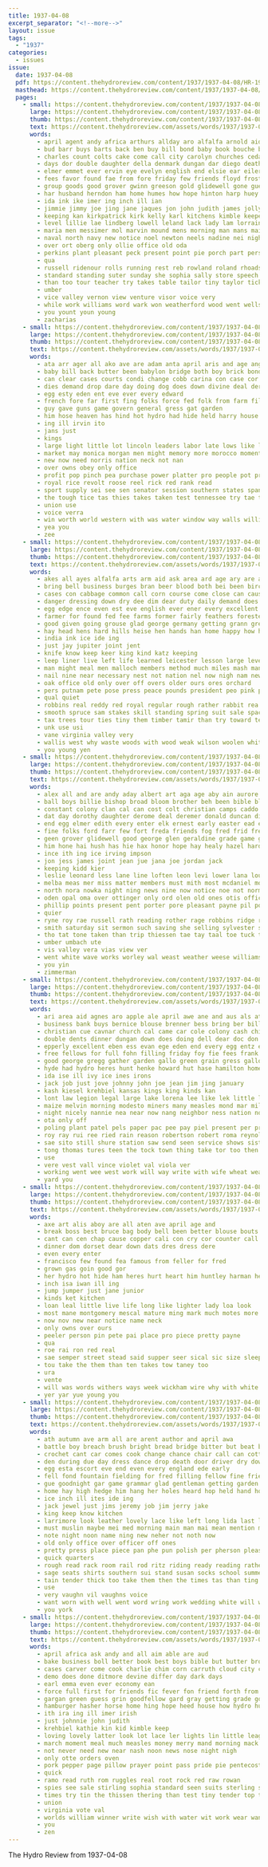 ```yaml
---
title: 1937-04-08
excerpt_separator: "<!--more-->"
layout: issue
tags:
  - "1937"
categories:
  - issues
issue:
  date: 1937-04-08
  pdf: https://content.thehydroreview.com/content/1937/1937-04-08/HR-1937-04-08.pdf
  masthead: https://content.thehydroreview.com/content/1937/1937-04-08/masthead/HR-1937-04-08.jpg
  pages:
    - small: https://content.thehydroreview.com/content/1937/1937-04-08/small/HR-1937-04-08-01.jpg
      large: https://content.thehydroreview.com/content/1937/1937-04-08/large/HR-1937-04-08-01.jpg
      thumb: https://content.thehydroreview.com/content/1937/1937-04-08/thumbnails/HR-1937-04-08-01.jpg
      text: https://content.thehydroreview.com/assets/words/1937/1937-04-08/HR-1937-04-08-01.txt
      words:
        - april agent andy africa arthurs allday aro alfalfa arnold aid ago all american andrew arkansas allen ana are art alley arts ali ann and age ace
        - bud barr buys barts back ben buy bill bond baby book bouche bobby business bales blank bridgeport boeckman black begin billie both boland bucher barber better bank bowens butter beasley bread brothers bandy bobb bros bonus but bein betsy barrett beans blaine been boucher big bradley banks bali byrum beaver
        - charles count colts cake come call city carolyn churches cedar can champlin christian cloud commons course cost cook cases collier cole charlie cause cobb car card culvert caddo carruth carnegie chest cal child chairs custer champ county collins coffey chambers coffee cope comp church college canyon cooker cali class claude cyril cast con
        - days dor double daughter della denmark dungan dar diego death dowell does dunnington done day drop danger der dun down drow dale during dorothy donald
        - elmer emmet ever ervin eye evelyn english end elsie ear eilers everett ent elke edith enter east ernest enid eis every emm earl edgar
        - fees favor found fae from fore friday few friends floyd frost fine felt filling fun felton full force former fallen fiscal fern for field fight face farrell first foot fort fam fee fast fand fie
        - group goods good grover gwinn greeson gold glidewell gone guest garvey gin gay gibson givens gargan grade goes geary general glen gale gears given gregg gram grisso
        - har husband herndon ham home humes how hope hinton harp huey held hugh hamilton half hume heger harty hitchcock highsmith has harry holland harold hydro house harles harlin hard heart hail hence her him heidebrecht houston hak henke homes head had high
        - ida ink ike imer ing inch ill ian
        - jimmie jimmy joe jing jane jaques jon john judith james jolly junior
        - keeping kan kirkpatrick kirk kelly karl kitchens kimble keeper kat keep
        - level lillie lae lindberg lowell leland lack lady lam lorraine list lena loving lee lin larger lillian left lookeba life ley little luella line liter lewis lloyd like land last long later large lone leona live lands less leroy lyon logan larch
        - maria men messimer mol marvin mound mens morning man mans mai menary moor marriage mason matter major mance mauk more much marie melvin monday miller minnie must miss mack merchant mores may music made money mcguire mean moore mar main mobile messer mis maude measles mary march members milton middle margaret mccully
        - naval north navy new notice noel newton neels nadine nei night near nowka need not nied nati nims ness now
        - over ort oberg only ollie office old oda
        - perkins plant pleasant peck present point pie porch part person proud park place people payment pen phillips pastor pipe pete patrick persons pennington pitzer plan public pay pass paper page plane patron
        - qua
        - russell ridenour rolls running rest reb rowland roland rhoads road randall rain ran ruby reading reno room reber reasons reason robert ray ruth row rogers rock rowan radio richard roof ross ready rushing roy regular rick
        - standard standing suter sunday she sophia sally store speech spies start state seams style ser shook setting station simma special sas six student secret stange session saturday stands sack sheets schoo sister son stove side san sena see starring smith simpson said still street sugar super senator sung shown shorter south small shipp school stark storm sat
        - than too tour teacher try takes table tailor tiny taylor tickel thing test trick tin tuck then trom texas theron ted tue town taken tucker them talkington toll tindell towns times tak thomas thick tor tha take the track tell
        - umber
        - vice valley vernon view venture visor voice very
        - while work williams word wark won weatherford wood went wells with wray ways walts west wool why wind worley way well wall week winners write wife water wait ware was words willing wilson warm walter white will walk wayne william wey
        - you yount youn young
        - zacharias
    - small: https://content.thehydroreview.com/content/1937/1937-04-08/small/HR-1937-04-08-02.jpg
      large: https://content.thehydroreview.com/content/1937/1937-04-08/large/HR-1937-04-08-02.jpg
      thumb: https://content.thehydroreview.com/content/1937/1937-04-08/thumbnails/HR-1937-04-08-02.jpg
      text: https://content.thehydroreview.com/assets/words/1937/1937-04-08/HR-1937-04-08-02.txt
      words:
        - ata arr ager all ako ave are adam anta april aris and age ang ain ask anish able amine angel army
        - baby bill back butter been babylon bridge both boy brick bonds boat bruckart bangs born business but bears bond beat
        - can clear cases courts condi change cobb carina con case cor carry credit cook current cobbs court cee comes cat
        - dies demand drop dare day doing dog does down divine deal der done
        - egg esty eden ent eve ever every edward
        - french fore far first fing folks force fed folk from farm file favorite franco for
        - guy gave guns game govern general gress gat garden
        - him hose heaven has hind hot hydro had hide held harry house human hon home
        - ing ill irvin ito
        - jans just
        - kings
        - large light little lot lincoln leaders labor late lows like lady lesson loung long lie law
        - market may monica morgan men might memory more morocco moment mor man must mold made
        - new now need norris nation neck not nan
        - over owns obey only office
        - profit pop pinch pea purchase power platter pro people pot president persons poker phy pickard paw plan
        - royal rice revolt roose reel rick red rank read
        - sport supply sei see sen senator session southern states spani soul strating state she sane show sin say seen stands spin step sem stamp salt such said selves sim stock seal still subject strike second stick
        - the tough tice tas thies takes taken test tennessee try tae then take than ten topic thing threat tue them
        - union use
        - voice verra
        - win worth world western with was water window way walls william while will wood
        - yea you
        - zee
    - small: https://content.thehydroreview.com/content/1937/1937-04-08/small/HR-1937-04-08-03.jpg
      large: https://content.thehydroreview.com/content/1937/1937-04-08/large/HR-1937-04-08-03.jpg
      thumb: https://content.thehydroreview.com/content/1937/1937-04-08/thumbnails/HR-1937-04-08-03.jpg
      text: https://content.thehydroreview.com/assets/words/1937/1937-04-08/HR-1937-04-08-03.txt
      words:
        - akes all ayes alfalfa arts arm aid ask area ard age ary are and april akin
        - bring bell business burges bran beer blood both bei been birch blest boards buyers burgess bage boy burn blouse bush breton baltimore back best black bean brings bowser but body balsam brush bird bend bette bayer
        - cases con cabbage common call corn course come close can cause cron cotton cold cost college cash crust choice cones car cine cocks care clear city cover christmas cattle col cork chance
        - danger dressing down dry dee dim dear duty daily demand does days dinner douglas day decora dagger during david date dawn davis differ duke
        - egg edge ence even est eve english ever ener every excellent easy early
        - farmer for found fed fee farms former fairly feathers forester fancy fly fall fon fore full finger florida felt floor first folks few fox forest farm fine fay flock falls france from falling ferret far
        - good given going grouse glad george germany getting grann green greer gates general gray
        - hay head hens hard hills heise hen hands han home happy how height hand hour high hence him house helps had has her heart harm
        - india ink ice ide ing
        - just jay jupiter joint jent
        - knife know keep keer king kind katz keeping
        - leep liner live left life learned leicester lesson large level latin land lar london lease lot long libby lau lene low larger ledger longest likely less loosen lit lege
        - man might meal men malloch members method much miles mash many major meth mer maple matters manu more mores market made moist means may most milk
        - nail nine near necessary nest not nation nel now nigh nam new night nor never north need
        - oak office old only over off overs older ours ores orchard
        - pers putnam pete pose press peace pounds president peo pink picking pow pro pet part poles pine proper poor per paper parker pea prise peter place parquet
        - qual quiet
        - robbins real reddy red royal regular rough rather rabbit rea race road robert reason richmond roger read rest roses rostock rival reach
        - smooth spruce sam stakes skill standing spring suit sale space study soy say saw slow stone seen simpson susie sir strength she soon sad show sunday sleep sap sumner still silver south sell story states sing sugar sunshine second supe sheer service sides swamp sammy seeds son such start sos stock sik soe salt signal snow surface save song safe said step severance supply slay self seem
        - tax trees tour ties tiny them timber tamir than try toward tes too top tickles thing troy tree ted terrible ten tease then tell take tom tail the times thaw taken tommy
        - unk use usi
        - vane virginia valley very
        - wallis west why waste woods with wood weak wilson woolen white went wever wart water world wear wall worn while wheat welcome windsor worlds was well weekly weather whit way whitman will words ways wish wort
        - you young yen
    - small: https://content.thehydroreview.com/content/1937/1937-04-08/small/HR-1937-04-08-04.jpg
      large: https://content.thehydroreview.com/content/1937/1937-04-08/large/HR-1937-04-08-04.jpg
      thumb: https://content.thehydroreview.com/content/1937/1937-04-08/thumbnails/HR-1937-04-08-04.jpg
      text: https://content.thehydroreview.com/assets/words/1937/1937-04-08/HR-1937-04-08-04.txt
      words:
        - alex all and are andy aday albert art aga age aby ain aurore arietta angie alva ang alert abe aude ago alo anderson archie aly amos april alle ane aid arts
        - ball boys billie bishop broad bloom brother beh been bible bliss bis black blue boy bodine business both best barr board babe but bear bickel bone bill bice boat bethel bee bottom bay bore boss bir better ben band beth ballon
        - constant colony clan cal can cost colt christian camps caddo class call clyde cole cattell curtis carry creek charlie county carl circle che colson came clarence clinton camp cream conan city coons cake carver chick cant
        - dat day dorothy daughter derome deal deremer donald duncan dinner days delmar daugherty dent dure
        - end egg elmer edith every enter elk ernest early easter ead edward economy eldon evelyn east ethel eugene edwards
        - fine folks ford farr few fort freda friends fog fred frid frederick first for fern from frances frost farm friday fruit floyd fry fee frank friend
        - geen grover glidewell good george glen geraldine grade game genevieve guest gripe getting given gil gett gou grate group grain geils
        - him hone hai hush has hie hax honor hope hay healy hazel hard hour hal harr homme hydro her hastings hus hallow hagin held hubert hands happy hoe hawkins hart herndon harris hinton harmony home hast haire hoy hey hen
        - ince ith ing ice irving impson
        - jon jess james joint jean jue jana joe jordan jack
        - keeping kidd kier
        - leslie leonard less lane line loften leon levi lower lana louie last leona later lynn lace low
        - melba meas mer miss matter members must mith most mcdaniel morning mea meyer mise made mason mash miler mapel mary many mens monday march mildred miller mound marvin mannin marion myrle maul miles meal mex mae mis
        - north nora nowka night ning news nine now notice noe not norman new
        - oden opal oma over ottinger only ord olen old ones otis office ona oie
        - phillip points present pent porter pore pleasant payne pil portes pound pebley pel proud poe phillips price perrone pack per plan potter post pink part
        - quier
        - ryne roy rae russell rath reading rother rage robbins ridge red rene reps ree ruth ready ron rule richardson rockhold robert rachel rock ross
        - smith saturday sit sermon such saving she selling sylvester subject side sunday speedy school sturdy stay sill south sten sundin shand surprise sund schmidt sen sot supper stallion service seems simmons sine sir sini sic say son shi shantz sister solo sante season second station sewing som see sat short salad sih star
        - tho tat tone taken than trip thiessen tae tay taal toe tuck tag teh tin tie thomas tan tol tee the turk
        - umber umbach ute
        - vis valley vera vias view ver
        - went white wave works worley wal weast weather weese williams with well wildman wear watson won will winona wright whit water was weathers while weare willet warde week win wife west work
        - you yin
        - zimmerman
    - small: https://content.thehydroreview.com/content/1937/1937-04-08/small/HR-1937-04-08-05.jpg
      large: https://content.thehydroreview.com/content/1937/1937-04-08/large/HR-1937-04-08-05.jpg
      thumb: https://content.thehydroreview.com/content/1937/1937-04-08/thumbnails/HR-1937-04-08-05.jpg
      text: https://content.thehydroreview.com/assets/words/1937/1937-04-08/HR-1937-04-08-05.txt
      words:
        - ari area aid agnes aro apple ale april awe ane and aus als ates american all anne ali ales are
        - business bank buys bernice blouse brenner bess bring ber bills boy but brother big began bright been boys ball bill baby buy better bees best back bel book bet barr
        - christian cue cavnar church cal came car cole colony cash chick col ceres cost crail call county cartwright cox christmas city chance cela cream company corn cate center chris coats clinton can cane calendar
        - double dents dinner dungan down does doing dell dear doc don day dalke dickerson date dryer
        - epperly excellent eben ess evan ege eden end every egg entz elmer elie equi ent ene
        - free fellows for full fohn filling friday foy fie fees frank fred flock first fix friend few finder field fine fell from fountain fall fritz
        - good george gregg gather garden gallo green grain gress gallon gilden guest
        - hyde had hydro heres hunt henke howard hut hase hamilton home hey hinton handle has harrell hermes how her harry harvey hen heineman hatch health
        - ida ise ill ivy ice ines irons
        - jack job just jove johnny john joe jean jim jing january
        - kash kiesel krehbiel kansas kings king kinds kan
        - lont law legion legal large lake lorena lee like lek little long laundry last
        - maize melvin morning modesto miners many measles mond mar miller main meats meg miss mons moder must mine more may man mee mens monday
        - night nicely nannie nea near now nang neighbor ness nation notch newton nee not never new notice north note neel noth nice nina
        - ota only off
        - poling plant patel pels paper pac pee pay piel present per pretty pride pitzer price page park past plan pie
        - roy ray rui ree ried rain reason robertson robert roma reynolds rent roof ranch rei
        - sae sito still shure station saw send seen service shows sister sun sinder sale seeds sparks stan sunshine seco selling seed son sare sunda stone span smith sek spies standard sap sas sewing sudan sick stock seo supper store state see seat second start surgeon shoe sell simpson stent swan scott sunday set silk saturday special
        - tong thomas tures teen the tock town thing take tor too then takes tax tse tur tommy tudor thiessen than
        - use
        - vere vest vall vince violet val viola ver
        - working went wee west work will way write with wife wheat weatherford weekly week white wire was well
        - yard you
    - small: https://content.thehydroreview.com/content/1937/1937-04-08/small/HR-1937-04-08-06.jpg
      large: https://content.thehydroreview.com/content/1937/1937-04-08/large/HR-1937-04-08-06.jpg
      thumb: https://content.thehydroreview.com/content/1937/1937-04-08/thumbnails/HR-1937-04-08-06.jpg
      text: https://content.thehydroreview.com/assets/words/1937/1937-04-08/HR-1937-04-08-06.txt
      words:
        - axe art alis aboy are all aten ave april age and
        - break boss best bruce bag body bell been better blouse bouts bias blue bang bont barbara book boles barton but
        - cant can cen chap cause copper cali con cry cor counter call coins church care cal
        - dinner dom dorset dear down dats dres dress dere
        - even every enter
        - francisco few found fea famous from feller for fred
        - grown gas goin good gor
        - her hydro hot hide ham heres hurt heart him huntley harman hes how hor henk heal
        - inch isa iwan ill ing
        - jump jumper just jane junior
        - kinds ket kitchen
        - loan leal little live life long like lighter lady loa look
        - most mane montgomery mescal mature ming mark much motes more manning mary many
        - now nov new near notice name neck
        - only owns over ours
        - peeler person pin pete pai place pro piece pretty payne
        - qua
        - roe rai ron red real
        - sae semper street stead said supper seer sical sic size sleep she sans space service say side seat sis swell sery special seems smith sions school see sas south stock send ser san shade sewing
        - tou take the them than ten takes tow taney too
        - ura
        - vente
        - will was words withers ways week wickham wire why with white work waste worlds williams want way wit
        - yer yar yue young you
    - small: https://content.thehydroreview.com/content/1937/1937-04-08/small/HR-1937-04-08-07.jpg
      large: https://content.thehydroreview.com/content/1937/1937-04-08/large/HR-1937-04-08-07.jpg
      thumb: https://content.thehydroreview.com/content/1937/1937-04-08/thumbnails/HR-1937-04-08-07.jpg
      text: https://content.thehydroreview.com/assets/words/1937/1937-04-08/HR-1937-04-08-07.txt
      words:
        - ath autumn ave arm all are arent author and april awa
        - battle boy breach brush bright bread bridge bitter but beat brook big been break best breath bee bench back blotter bur butter brought bessie better baby
        - crochet cant car comes cook change chance chair call can cottage counter cop collar carton care cake curt cecily cot chin case contin cen come cabbage clyde came cold cor cure
        - den during due day dress dance drop death door driver dry down doctor darling dence drain
        - egg esta escort eve end even every england ede early
        - fell fond fountain fielding for fred filling fellow fine fried favorite first fallen fire fork friends fight fate felt funny few fair floor fear friendly farewell flurry faith folds face flies from
        - gue goodnight gar game grammar glad gentleman getting garden grass gay guest glimpse going good gage gone
        - home hay high hedge him hang her holes heard hop held hand how hole hed hearty harry has happy hour halt hen half hydro hold hall had hoot house
        - ice inch ill ites ide ing
        - jack jewel just jims jeremy job jim jerry jake
        - king keep know kitchen
        - larrimore look leather lovely lace like left long lida last light large living liv lay little lacy low lows lady
        - must muslin maybe mei med morning main man mai mean mention magazine miss mix mac marjory moment many miles made much more min mae midget milk
        - note night noon name ning new neher not noth now
        - old only office over officer off ones
        - pretty press place piece pan phe pun polish per pherson pleasant patton poor pin pack pro parker province princess
        - quick quarters
        - rough read rack room rail rod ritz riding ready reading rather
        - sage seats shirts southern sui stand susan socks school summer sweet sheer saw sun store sleep surface seems sir sparrow still side single said suite step stable see story string state sup shoe seat stiff sen soon seen she susa sport sedan smiling sau stove sue service sugar soli small september self say
        - tain tender thick too take them then the times tas than ting table tae ten taste throw thi trout turn
        - use
        - very vaughn vil vaughns voice
        - want worn with well went word wring work wedding white will ways why while watch was writer water wonder world write week way
        - you york
    - small: https://content.thehydroreview.com/content/1937/1937-04-08/small/HR-1937-04-08-08.jpg
      large: https://content.thehydroreview.com/content/1937/1937-04-08/large/HR-1937-04-08-08.jpg
      thumb: https://content.thehydroreview.com/content/1937/1937-04-08/thumbnails/HR-1937-04-08-08.jpg
      text: https://content.thehydroreview.com/assets/words/1937/1937-04-08/HR-1937-04-08-08.txt
      words:
        - april africa ask andy and all aim able are aud
        - bake business boll better book best boys bible but butter browne bulk brown blue barrett boland back bottom bros begin beans bring blouse been burn bassler bright
        - cases carver come cook charlie chim corn carruth cloud city cant cream cop close can cedar chet canyon coats custard coffee carton chilli cox church cheese
        - demo does done ditmore devine differ day dark days
        - earl emma even ever economy ean
        - force full first for friends fic fever fon friend forth from frida front favorite fries finney foote friday far fresh free flowers fortune floyd
        - gargan green guess grin goodfellow gard gray getting grade good gar gene gallon garvey glove
        - hamburger hasher horse home hing hope heed house how hydro hunt hart has heger hot
        - ith ira ing ill imer irish
        - just johnnie john judith
        - krehbiel kathie kin kid kimble keep
        - loving lovely latter look lot lace ler lights lin little league layer luke lawless living lines last lao lands lord
        - march moment meal much measles money merry mand morning mack more mustard members magnolia most mills mary mis monday miss made
        - not never need new near nash noon news nose night nigh
        - only otte orders oven
        - pork pepper page pillow prayer point pass pride pie pentecost pump points power powder president pounds per pastor pies porter pound poeta
        - quick
        - ramo read ruth rom ruggles real root rock red raw rowan
        - spies see sale stirling sophia standard seen suits sterling short study suit salt sallie she sheers subject silk sauce satin station style service stage sermon saturday song special swagger spring sunday shows soap school side summer stock silver
        - times try tin the thissen thering than test tiny tender top town them tea take turn thing trish then tote
        - union
        - virginia vote val
        - worlds william winner write wish with water wit work wear want winter wie why word went while well wee week was will
        - you
        - zen
---
```


The Hydro Review from 1937-04-08

<!--more-->

